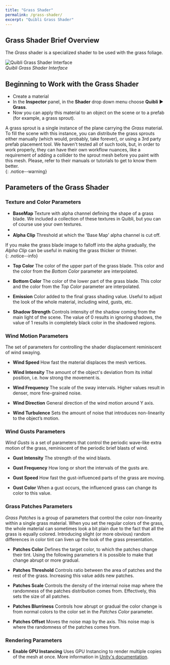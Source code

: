 ```yaml
---
title: "Grass Shader"
permalink: /grass-shader/
excerpt: "Quibli Grass Shader"
---
```


## Grass Shader Brief Overview

The _Grass_ shader is a specialized shader to be used with the grass foliage. 

![Quibli Grass Shader Interface](/quibli-doc/assets/images/manual_images/quibli_grass_shader_interface.png)  
*Quibli Grass Shader Interface*


## Beginning to Work with the Grass Shader

  * Create a material
  * In the **Inspector** panel, in the **Shader** drop down menu choose **Quibli** ▶︎ **Grass**.  
  * Now you can apply this material to an object on the scene or to a prefab (for example, a grass sprout). 

A grass sprout is a single instance of the plane carrying the _Grass_ material. To fill the scene with this instance, you can distribute the grass sprouts either manually (which would, probably, take forever), or using a 3rd party prefab placement tool. We haven't tested all of such tools, but, in order to work properly, they can have their own workflow nuances, like a requirement of adding a collider to the sprout mesh before you paint with this mesh. Please, refer to their manuals or tutorials to get to know them better.  
{: .notice--warning}

## Parameters of the Grass Shader

### Texture and Color Parameters

- **BaseMap** Texture with alpha channel defining the shape of a grass blade. We included a collection of these textures in Quibli, but you can of course use your own textures.
- 
- **Alpha Clip** Threshold at which the 'Base Map' alpha channel is cut off.

If you make the grass blade image to falloff into the alpha gradually, the _Alpha Clip_ can be useful in making the grass thicker or thinner.  
{: .notice--info}

- **Top Color** The color of the upper part of the grass blade. This color and the color from the _Bottom Color_ parameter are interpolated.  

- **Bottom Color** The color of the lower part of the grass blade. This color and the color from the _Top Color_ parameter are interpolated.  

- **Emission** Color added to the final grass shading value. Useful to adjust the look of the whole material, including wind, gusts, etc.   

- **Shadow Strength** Controls intensity of the shadow coming from the main light of the scene. The value of 0 results in ignoring shadows, the value of 1 results in completely black color in the shadowed regions.   

### Wind Motion Parameters

The set of parameters for controlling the shader displacement reminiscent of wind swaying.  

- **Wind Speed** How fast the material displaces the mesh vertices.  

- **Wind Intensity** The amount of the object's deviation from its initial position, i.e. how strong the movement is.  

- **Wind Frequency** The scale of the sway intervals. Higher values result in denser, more fine-grained noise.  

- **Wind Direction** General direction of the wind motion around Y axis.  

- **Wind Turbulence** Sets the amount of noise that introduces non-linearity to the object’s motion.  

### Wind Gusts Parameters

_Wind Gusts_ is a set of parameters that control the periodic wave-like extra motion of the grass, reminiscent of the periodic brief blasts of wind.  

- **Gust Intensity** The strength of the wind blasts.  

- **Gust Frequency** How long or short the intervals of the gusts are.  

- **Gust Speed**  How fast the gust-influenced parts of the grass are moving.  

- **Gust Color**  When a gust occurs, the influenced grass can change its color to this value.

### Grass Patches Parameters

_Grass Patches_ is a group of parameters that control the color non-linearity within a single grass material. When you set the regular colors of the grass, the whole material can sometimes look a bit plain due to the fact that all the grass is equally colored. Introducing slight (or more obvious) random differences in color tint can liven up the look of the grass presentation.  

- **Patches Color** Defines the target color, to which the patches change their tint. Using the following parameters it is possible to make that change abrupt or more gradual.  

- **Patches Threshold** Controls ratio between the area of patches and the rest of the grass. Increasing this value adds new patches.

- **Patches Scale** Controls the density of the internal noise map where the randomness of the patches distribution comes from. Effectively, this sets the size of all patches.  

- **Patches Blurriness** Controls how abrupt or gradual the color change is from normal colors to the color set in the _Patches Color_ parameter.

- **Patches Offset** Moves the noise map by the axis. This noise map is where the randomness of the patches comes from.  

### Rendering Parameters

- **Enable GPU Instancing** Uses GPU Instancing to render multiple copies of the mesh at once. More information in [Unity's documentation](https://docs.unity3d.com/Manual/GPUInstancing.html).  

